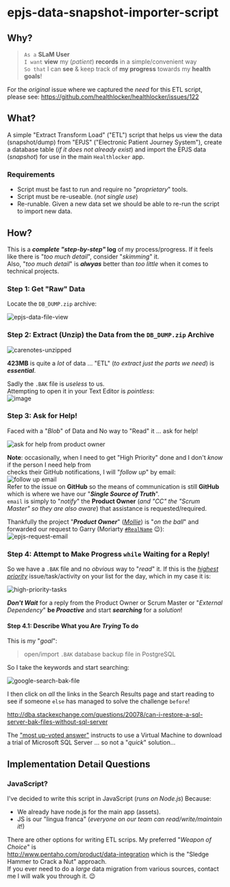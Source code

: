 # epjs-data-snapshot-importer-script

## Why?

> `As a` **SLaM User** <br />
> `I want` **view** my (_patient_) **records** in a simple/convenient way <br />
> `So that` I can **see** & keep track of **my progress**
towards my **health goals**!

For the _original_ issue where we captured the _need_ for this ETL script,<br />
please see: https://github.com/healthlocker/healthlocker/issues/122

## What?

A simple "Extract Transform Load" ("ETL") script that helps us
view the data (snapshot/dump) from "EPJS" ("Electronic Patient Journey System"),
create a database table (_if it does not already exist_)
and import the EPJS data (_snapshot_) for use in the main `Healthlocker` app.

### Requirements

+ Script must be fast to run and require no "_proprietary_" tools.
+ Script must be re-useable. (_not single use_)
+ Re-runable. Given a new data set we should be able
to re-run the script to import new data.


## How?

This is a **_complete "step-by-step"_ log** of my process/progress.
If it feels like there is "_too much detail_", consider "_skimming_" it. <br />
Also, "_too much detail_" is ***alwyas*** better than _too little_ when it comes
to technical projects.

### Step 1: Get "Raw" Data

Locate the `DB_DUMP.zip` archive:

![epjs-data-file-view](https://cloud.githubusercontent.com/assets/194400/23403076/60d7e6ae-fda6-11e6-9e7e-4db0ebc0aee3.png)

### Step 2: Extract (Unzip) the Data from the `DB_DUMP.zip` Archive

![carenotes-unzipped](https://cloud.githubusercontent.com/assets/194400/23403491/45f74ff8-fda8-11e6-8af5-a95b0f9936e6.png)

**423MB** is quite a _lot_ of data ...
"ETL" (_to extract just the parts we need_) is ***essential***.

Sadly the `.BAK` file is _useless_ to us. <br />
Attempting to open it in your Text Editor is _pointless_:<br />
![image](https://cloud.githubusercontent.com/assets/194400/23403333/92c0ae70-fda7-11e6-9a84-88177b1436c6.png)


### Step 3: Ask for Help!

Faced with a "_Blob_" of Data and No way to "Read" it ... ask for help!

![ask for help from product owner](https://cloud.githubusercontent.com/assets/194400/23403860/00d71636-fdaa-11e6-9b57-da99a0528a46.png)

**Note**: occasionally, when I need to get "High Priority" done and
I don't _know_ if the person I need help from <br />
checks their GitHub notifications,
I will "_follow up_" by email: <br />
![follow up email](https://cloud.githubusercontent.com/assets/194400/23404133/459a8d06-fdab-11e6-833a-7aaa47943962.png)
<br />Refer to the issue on **GitHub** so
the means of communication is still **GitHub**
which is where we have our "***Single Source of Truth***". <br />
`email` is simply to "_notify_" the **Product Owner**
(_and "CC" the "Scrum Master" so they are also aware_)
that assistance is requested/required.

Thankfully the project "***Product Owner***" ([_Mollie_]()) is "_on the ball_" and forwarded
our request to Garry (Moriarty [`#RealName`](https://www.linkedin.com/search/results/index/?keywords=Garry%20Moriarty) :wink:): <br />
![epjs-request-email](https://cloud.githubusercontent.com/assets/194400/23404944/8aa24318-fdaf-11e6-9f71-d8dbca958e20.png)


### Step 4: Attempt to Make Progress `while` Waiting for a Reply!

So we have a `.BAK` file and no _obvious_ way to "_read_" it.
If this is the
[_highest priority_](https://github.com/healthlocker/healthlocker/labels/priority-1)
issue/task/activity on your list for the day, which in my case it is:<br />

![high-priority-tasks](https://cloud.githubusercontent.com/assets/194400/23405145/d779f234-fdb0-11e6-87c7-8b0bc5f9b4b9.png)

***Don't Wait*** for a reply from the Product Owner
or Scrum Master or "_External Dependency_"
**be _Proactive_** and start ***searching*** for a _solution_!

#### Step 4.1: Describe What you Are _Trying_ To do

This is my "_goal_":

> open/import `.BAK` database backup file in PostgreSQL

So I take the keywords and start searching:

![google-search-bak-file](https://cloud.githubusercontent.com/assets/194400/23404433/e677bbda-fdac-11e6-9619-94f0945980f0.png)

I then click on _all_ the links in the Search Results page and start
reading to see if someone `else` has managed to solve the challenge `before`!

http://dba.stackexchange.com/questions/20078/can-i-restore-a-sql-server-bak-files-without-sql-server

The ["most up-voted answer"](http://dba.stackexchange.com/a/20082/89486)
instructs to use a Virtual Machine to download a trial of Microsoft SQL Server
... so not a "_quick_" solution...



## Implementation Detail Questions

### JavaScript?

I've decided to write this script in JavaScript (_runs on Node.js_)
Because:
+ We already have node.js for the main app (assets).
+ JS is our "lingua franca" (_everyone on our team can read/write/maintain it_!)

There are other options for writing ETL scrips.
My preferred "_Weapon of Choice_" is <br />
http://www.pentaho.com/product/data-integration
which is the "Sledge Hammer to Crack a Nut" approach. <br />
If you ever need to do a _large_ data migration from various sources,
contact me I will walk you through it. :wink:
